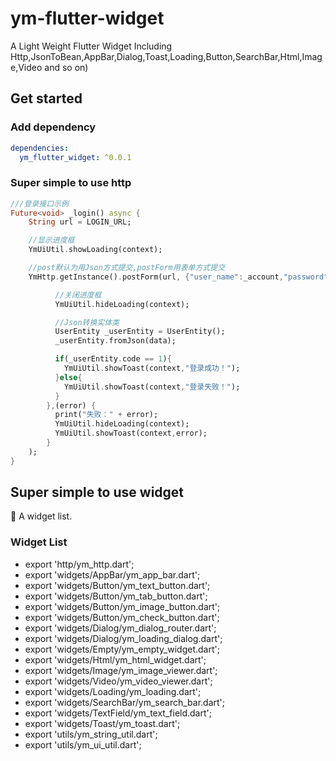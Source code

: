 # ym-flutter-widget
A Light Weight Flutter Widget
Including Http,JsonToBean,AppBar,Dialog,Toast,Loading,Button,SearchBar,Html,Image,Video and so on)

## Get started

### Add dependency

```yaml
dependencies:
  ym_flutter_widget: ^0.0.1
```

### Super simple to use http

```dart
///登录接口示例
Future<void> _login() async {
    String url = LOGIN_URL;

    //显示进度框
    YmUiUtil.showLoading(context);

    //post默认为用Json方式提交,postForm用表单方式提交
    YmHttp.getInstance().postForm(url, {"user_name":_account,"password":_password},(data) {

          //关闭进度框
          YmUiUtil.hideLoading(context);

          //Json转换实体类
          UserEntity _userEntity = UserEntity();
          _userEntity.fromJson(data);

          if(_userEntity.code == 1){
            YmUiUtil.showToast(context,"登录成功！");
          }else{
            YmUiUtil.showToast(context,"登录失败！");
          }
        },(error) {
          print("失败：" + error);
          YmUiUtil.hideLoading(context);
          YmUiUtil.showToast(context,error);
        }
    );
}
```

## Super simple to use widget

🎉 A widget list.

### Widget List

- export 'http/ym_http.dart';
- export 'widgets/AppBar/ym_app_bar.dart';
- export 'widgets/Button/ym_text_button.dart';
- export 'widgets/Button/ym_tab_button.dart';
- export 'widgets/Button/ym_image_button.dart';
- export 'widgets/Button/ym_check_button.dart';
- export 'widgets/Dialog/ym_dialog_router.dart';
- export 'widgets/Dialog/ym_loading_dialog.dart';
- export 'widgets/Empty/ym_empty_widget.dart';
- export 'widgets/Html/ym_html_widget.dart';
- export 'widgets/Image/ym_image_viewer.dart';
- export 'widgets/Video/ym_video_viewer.dart';
- export 'widgets/Loading/ym_loading.dart';
- export 'widgets/SearchBar/ym_search_bar.dart';
- export 'widgets/TextField/ym_text_field.dart';
- export 'widgets/Toast/ym_toast.dart';
- export 'utils/ym_string_util.dart';
- export 'utils/ym_ui_util.dart';
